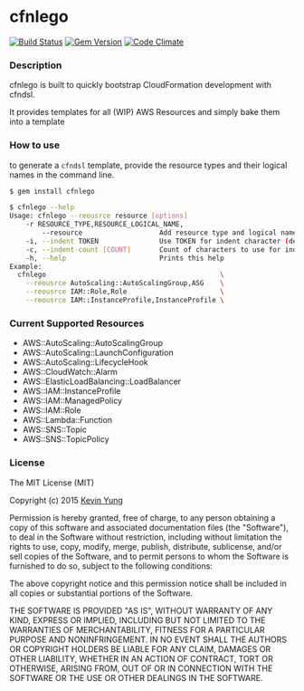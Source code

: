 cfnlego
========

[![Build Status](https://travis-ci.org/allinwonder/cfnlego.svg)](https://travis-ci.org/allinwonder/cfnlego) [![Gem Version](https://badge.fury.io/rb/cfnlego.svg)](http://badge.fury.io/rb/cfnlego) [![Code Climate](https://codeclimate.com/github/allinwonder/cfnlego/badges/gpa.svg)](https://codeclimate.com/github/allinwonder/cfnlego)

### Description

cfnlego is built to quickly bootstrap CloudFormation development with cfndsl.

It provides templates for all (WIP) AWS Resources and simply bake them into a template

### How to use

to generate a `cfndsl` template, provide the resource types and their logical names in the command line.

```sh
$ gem install cfnlego

$ cfnlego --help
Usage: cfnlego --reousrce resource [options]
    -r RESOURCE_TYPE,RESOURCE_LOGICAL_NAME,
        --resource                   Add resource type and logical name
    -i, --indent TOKEN               Use TOKEN for indent character (default space)
    -c, --indent-count [COUNT]       Count of characters to use for indenting. (default: 2)
    -h, --help                       Prints this help
Example:
  cfnlego                                           \
    --reousrce AutoScaling::AutoScalingGroup,ASG    \
    --reousrce IAM::Role,Role                       \
    --reousrce IAM::InstanceProfile,InstanceProfile \
```

### Current Supported Resources

- AWS::AutoScaling::AutoScalingGroup
- AWS::AutoScaling::LaunchConfiguration
- AWS::AutoScaling::LifecycleHook
- AWS::CloudWatch::Alarm
- AWS::ElasticLoadBalancing::LoadBalancer
- AWS::IAM::InstanceProfile
- AWS::IAM::ManagedPolicy
- AWS::IAM::Role
- AWS::Lambda::Function
- AWS::SNS::Topic
- AWS::SNS::TopicPolicy

### License

The MIT License (MIT)

Copyright (c) 2015 [Kevin Yung](mailto:me@howareyoukevin.com)

Permission is hereby granted, free of charge, to any person obtaining a copy
of this software and associated documentation files (the "Software"), to deal
in the Software without restriction, including without limitation the rights
to use, copy, modify, merge, publish, distribute, sublicense, and/or sell
copies of the Software, and to permit persons to whom the Software is
furnished to do so, subject to the following conditions:

The above copyright notice and this permission notice shall be included in
all copies or substantial portions of the Software.

THE SOFTWARE IS PROVIDED "AS IS", WITHOUT WARRANTY OF ANY KIND, EXPRESS OR
IMPLIED, INCLUDING BUT NOT LIMITED TO THE WARRANTIES OF MERCHANTABILITY,
FITNESS FOR A PARTICULAR PURPOSE AND NONINFRINGEMENT. IN NO EVENT SHALL THE
AUTHORS OR COPYRIGHT HOLDERS BE LIABLE FOR ANY CLAIM, DAMAGES OR OTHER
LIABILITY, WHETHER IN AN ACTION OF CONTRACT, TORT OR OTHERWISE, ARISING FROM,
OUT OF OR IN CONNECTION WITH THE SOFTWARE OR THE USE OR OTHER DEALINGS IN
THE SOFTWARE.
